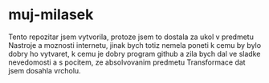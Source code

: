 # muj-milasek
Tento repozitar jsem vytvorila, protoze jsem to dostala za ukol v predmetu Nastroje a moznosti internetu, jinak bych totiz nemela 
poneti k cemu by bylo dobry ho vytvaret, k cemu je dobry program github a zila bych dal ve sladke nevedomosti a s pocitem, ze absolvovanim
predmetu Transformace dat jsem dosahla vrcholu.